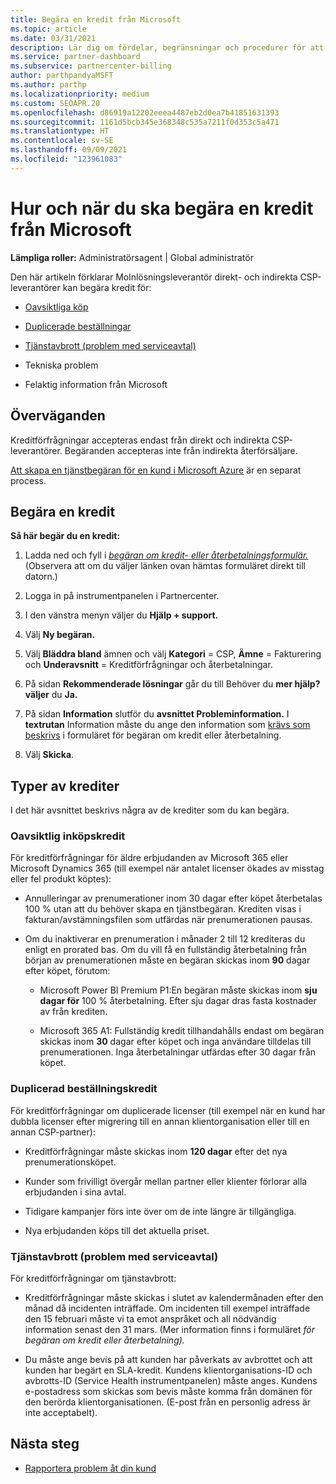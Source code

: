 ```yaml
---
title: Begära en kredit från Microsoft
ms.topic: article
ms.date: 03/31/2021
description: Lär dig om fördelar, begränsningar och procedurer för att begära en kredit från Microsoft.
ms.service: partner-dashboard
ms.subservice: partnercenter-billing
author: parthpandyaMSFT
ms.author: parthp
ms.localizationpriority: medium
ms.custom: SEOAPR.20
ms.openlocfilehash: d86919a12202eeea4487eb2d0ea7b41851631393
ms.sourcegitcommit: 1161d5bcb345e368348c535a7211f0d353c5a471
ms.translationtype: HT
ms.contentlocale: sv-SE
ms.lasthandoff: 09/09/2021
ms.locfileid: "123961083"
---
```

# <a name="how-and-when-to-request-a-credit-from-microsoft"></a>Hur och när du ska begära en kredit från Microsoft

**Lämpliga roller:** Administratörsagent | Global administratör

Den här artikeln förklarar Molnlösningsleverantör direkt- och indirekta CSP-leverantörer kan begära kredit för:

- [Oavsiktliga köp](#accidental-purchase-credit)

- [Duplicerade beställningar](#duplicate-orders-credit)

- [Tjänstavbrott (problem med serviceavtal)](#service-outages-service-level-agreement-issues)

- Tekniska problem

- Felaktig information från Microsoft

## <a name="considerations"></a>Överväganden

Kreditförfrågningar accepteras endast från direkt och indirekta CSP-leverantörer. Begäranden accepteras inte från indirekta återförsäljare.

[Att skapa en tjänstbegäran för en kund i Microsoft Azure](/partner-center/report-problems-on-behalf-of-a-customer) är en separat process.

## <a name="requesting-a-credit"></a>Begära en kredit

**Så här begär du en kredit:**

1. Ladda ned och fyll i [*begäran om kredit- eller återbetalningsformulär.*](https://query.prod.cms.rt.microsoft.com/cms/api/am/binary/RE3eWCb) (Observera att om du väljer länken ovan hämtas formuläret direkt till datorn.)

1. Logga in på instrumentpanelen i Partnercenter.

1. I den vänstra menyn väljer du **Hjälp + support.**

1. Välj **Ny begäran.**

1. Välj **Bläddra bland** ämnen och välj **Kategori** = CSP, **Ämne** = Fakturering och **Underavsnitt** = Kreditförfrågningar och återbetalningar.

1. På sidan **Rekommenderade lösningar** går du till Behöver du **mer hjälp? väljer** du **Ja.**

1. På sidan **Information** slutför du **avsnittet Probleminformation.** I **textrutan** Information måste du ange den information som [krävs som beskrivs](/partner-center/request-credit#required-information) i formuläret för begäran om kredit eller återbetalning.
1. Välj **Skicka**.

## <a name="types-of-credits"></a>Typer av krediter

I det här avsnittet beskrivs några av de krediter som du kan begära.
### <a name="accidental-purchase-credit"></a>Oavsiktlig inköpskredit

För kreditförfrågningar för äldre erbjudanden av Microsoft 365 eller Microsoft Dynamics 365 (till exempel när antalet licenser ökades av misstag eller fel produkt köptes):

- Annulleringar av prenumerationer inom 30 dagar efter köpet återbetalas 100 % utan att du behöver skapa en tjänstbegäran. Krediten visas i fakturan/avstämningsfilen som utfärdas när prenumerationen pausas.

- Om du inaktiverar en prenumeration i månader 2 till 12 krediteras du enligt en prorated bas. Om du vill få en fullständig återbetalning från början av prenumerationen måste en begäran skickas inom **90** dagar efter köpet, förutom:

  - Microsoft Power BI Premium P1:En begäran måste skickas inom **sju dagar för** 100 % återbetalning. Efter sju dagar dras fasta kostnader av från krediten.

  - Microsoft 365 A1: Fullständig kredit tillhandahålls endast om begäran skickas inom **30**  dagar efter köpet och inga användare tilldelas till prenumerationen. Inga återbetalningar utfärdas efter 30 dagar från köpet.

### <a name="duplicate-orders-credit"></a>Duplicerad beställningskredit

För kreditförfrågningar om duplicerade licenser (till exempel när en kund har dubbla licenser efter migrering till en annan klientorganisation eller till en annan CSP-partner):

- Kreditförfrågningar måste skickas inom **120 dagar** efter det nya prenumerationsköpet. 

- Kunder som frivilligt övergår mellan partner eller klienter förlorar alla erbjudanden i sina avtal.

- Tidigare kampanjer förs inte över om de inte längre är tillgängliga.

- Nya erbjudanden köps till det aktuella priset.

### <a name="service-outages-service-level-agreement-issues"></a>Tjänstavbrott (problem med serviceavtal)

För kreditförfrågningar om tjänstavbrott:

- Kreditförfrågningar måste skickas i slutet av kalendermånaden efter den månad då incidenten inträffade. Om incidenten till exempel inträffade den 15 februari måste vi ta emot anspråket och all nödvändig information senast den 31 mars. (Mer information finns i formuläret *för begäran om kredit eller återbetalning).*

- Du måste ange bevis på att kunden har påverkats av avbrottet och att kunden har begärt en SLA-kredit. Kundens klientorganisations-ID och avbrotts-ID (Service Health instrumentpanelen) måste anges. Kundens e-postadress som skickas som bevis måste komma från domänen för den berörda klientorganisationen. (E-post från en personlig adress är inte acceptabelt).

## <a name="next-steps"></a>Nästa steg

- [Rapportera problem åt din kund](report-problems-on-behalf-of-a-customer.md)

